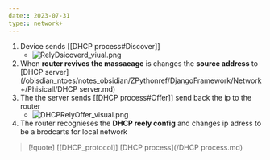 ```yaml
---
date:: 2023-07-31
type:: network+
---
```

1. Device sends [[DHCP process#Discover]]
	-  ![RelyDsicoverd_viual.png](/static/RelyDsicoverd_viual.png)
2. When **router revives the massaeage** is changes the **source address** to [DHCP server](/obisdian_ntoes/notes_obsidian/ZPythonref/DjangoFramework/Network+/Phisicall/DHCP server.md)  
3. The the server sends [[DHCP process#Offer]] send back the ip to the router 
	- ![DHCPRelyOffer_visual.png](/static/DHCPRelyOffer_visual.png)
4. The router recognieses the **DHCP reely config** and changes ip adress to be a brodcarts for local network   

>[!quote] [[DHCP_protocol]] [DHCP process](/DHCP process.md)